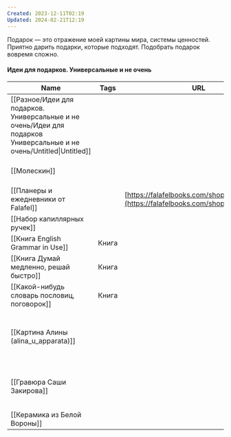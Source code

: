 ```yaml
---
Created: 2023-12-11T02:19
Updated: 2024-02-21T12:19
---
```

Подарок — это отражение моей картины мира, системы ценностей. Приятно дарить подарки, которые подходят. Подобрать подарок вовремя сложно.

#### Идеи для подарков. Универсальные и не очень

|Name|Tags|URL|Комментарий|
|---|---|---|---|
|[[Разное/Идеи для подарков. Универсальные и не очень/Идеи для подарков Универсальные и не очень/Untitled\|Untitled]]||||
|[[Молескин]]|||Или аналогичный блокнот|
|[[Планеры и ежедневники от Falafel]]||[https://falafelbooks.com/shop/cat/planners/](https://falafelbooks.com/shop/cat/planners/)||
|[[Набор капиллярных ручек]]||||
|[[Книга English Grammar in Use]]|Книга||Лучше искать на Авито|
|[[Книга Думай медленно, решай быстро]]|Книга||Занудная и большая|
|[[Какой-нибудь словарь пословиц, поговорок]]|Книга||Чего-нибудь для красивой речи|
|[[Картина Алины (alina_u_apparata)]]|||Сама картинка — недорого, до 2000, но ещё багет нужен. У Красильникова|
|[[Гравюра Саши Закирова]]|||С 10-рублёвкой или Дошираком. Опять же, надо багет|
|[[Керамика из Белой Вороны]]||||